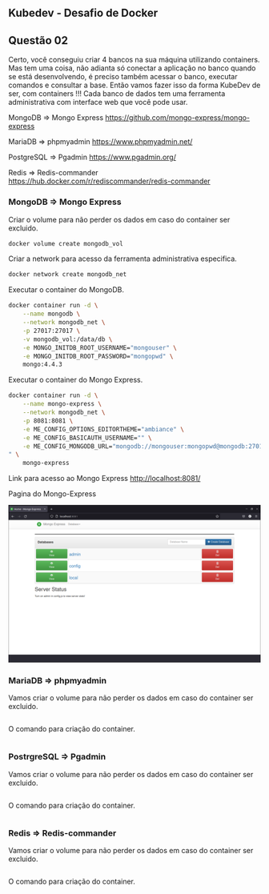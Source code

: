## Kubedev - Desafio de Docker

## Questão 02
Certo, você conseguiu criar 4 bancos na sua máquina utilizando containers. Mas tem uma coisa, não adianta só conectar a aplicação no banco quando se está desenvolvendo, é preciso também acessar o banco, executar comandos e consultar a base. Então vamos fazer isso da forma KubeDev de ser, com containers !!! Cada banco
de dados tem uma ferramenta administrativa com interface web que você pode usar.

MongoDB ⇒ Mongo Express <https://github.com/mongo-express/mongo-express>

MariaDB ⇒ phpmyadmin <https://www.phpmyadmin.net/>

PostgreSQL ⇒  Pgadmin <https://www.pgadmin.org/>

Redis ⇒ Redis-commander <https://hub.docker.com/r/rediscommander/redis-commander>

### MongoDB => Mongo Express

Criar o volume para não perder os dados em caso do container ser excluido.

```bash
docker volume create mongodb_vol
```

Criar a network para acesso da ferramenta administrativa especifica.

```bash
docker network create mongodb_net
```

Executar o container do MongoDB.

```bash
docker container run -d \
    --name mongodb \
    --network mongodb_net \
    -p 27017:27017 \
    -v mongodb_vol:/data/db \
    -e MONGO_INITDB_ROOT_USERNAME="mongouser" \
    -e MONGO_INITDB_ROOT_PASSWORD="mongopwd" \
    mongo:4.4.3
```

Executar o container do Mongo Express.

```bash
docker container run -d \
    --name mongo-express \
    --network mongodb_net \
    -p 8081:8081 \
    -e ME_CONFIG_OPTIONS_EDITORTHEME="ambiance" \
    -e ME_CONFIG_BASICAUTH_USERNAME="" \
    -e ME_CONFIG_MONGODB_URL="mongodb://mongouser:mongopwd@mongodb:27017/admin
" \
    mongo-express
```
Link para acesso ao Mongo Express <http://localhost:8081/>

Pagina do Mongo-Express

![Mongo-Express](https://github.com/edemirtoldo/kubedev-desafio-docker/blob/main/img/mongo-express.png)

### MariaDB => phpmyadmin

Vamos criar o volume para não perder os dados em caso do container ser excluido.

```bash

```

O comando para criação do container.

```bash

```

### PostrgreSQL => Pgadmin 

Vamos criar o volume para não perder os dados em caso do container ser excluido.

```bash

```

O comando para criação do container.

```bash

```

### Redis => Redis-commander 

Vamos criar o volume para não perder os dados em caso do container ser excluido.

```bash

```

O comando para criação do container.

```bash

```